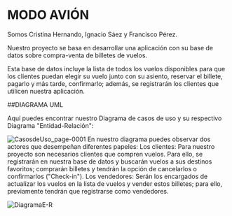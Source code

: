  # **MODO AVIÓN**

Somos Cristina Hernando, Ignacio Sáez y Francisco Pérez.

Nuestro proyecto se basa en desarrollar una aplicación con su base de datos sobre compra-venta de billetes de vuelos.

Esta base de datos incluye la lista de todos los vuelos disponibles para que los clientes puedan elegir su vuelo junto con su asiento, reservar el billete, pagarlo y más tarde, confirmarlo; además, se registrarán los clientes que utilicen nuestra aplicación.

##DIAGRAMA UML

Aquí puedes encontrar nuestro Diagrama de casos de uso y su respectivo Diagrama "Entidad-Relación":

![CasosdeUso_page-0001](https://user-images.githubusercontent.com/72651303/224125287-aced36de-06a5-485c-b65e-973a738bfa9d.jpg)
En nuestro diagrama puedes observar dos actores que desempeñan diferentes papeles:
Los clientes: Para nuestro proyecto son necesarios clientes que compren vuelos. Para ello, se registrarán en nuestra base de datos y buscarán vuelos a sus destinos favoritos; comprarán billetes y tendrán la opción de cancelarlos o confirmarlos ("Check-in").
Los vendedores: Serán los encargados de actualizar los vuelos en la lista de vuelos y vender estos billetes; para ello, previamente tendrán que registrarse como vendedores.


![DiagramaE-R](https://user-images.githubusercontent.com/72651303/224261439-36138ba8-d250-431d-9ffa-236615226d86.png)
